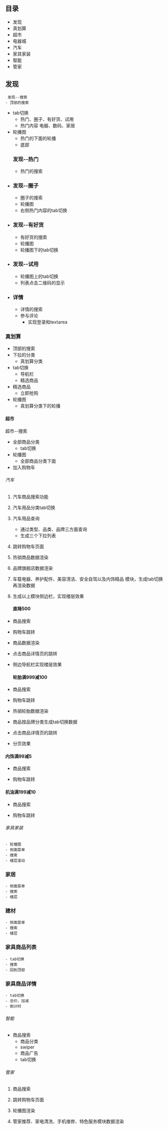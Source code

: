 ## 目录

-   发现
-   真划算
-   超市
-    电器城
-    汽车
-   家具家装
-   智能
-    管家
    
## 发现

     发现--搜索
    - 顶部的搜索
-  tab切换
    - 热门、圈子、有好货、试用
    - 热门内容 电器、数码、家居
-  轮播图
    - 热门的下面的轮播
    - 底部      
    ### 发现--热门
    - 热门的搜索
-  ### 发现--圈子
    - 圈子的搜索
    - 轮播图
    - 右侧热门内容的tab切换
-   ### 发现--有好货
    - 有好货的搜索
    - 轮播图
    - 轮播图下的tab切换
-  ### 发现--试用
    - 轮播图上的tab切换
    - 列表点击二维码的显示
-  ### 详情
    - 详情的搜索
    - 参与评论
        - 实现登录和textarea

### 真划算

  - 顶部的搜索
- 下拉的分类
    - 真划算分类
-  tab切换
    - 导航栏
    - 精选商品 
-  精选商品 
    - 立即抢购
-  轮播图
    - 真划算分类下的轮播


#### 超市

  超市--搜索
-  全部商品分类
    - tab切换
-  轮播图
    - 全部商品分类下面
-  加入购物车


###### 汽车
1. 汽车商品搜索功能

2. 汽车用品分类tab切换

3. 汽车用品查询
    - 通过类型、品类、品牌三方面查询
    - 生成三个下拉列表

4. 跳转购物车页面

5. 热销商品数据渲染

6. 品牌旗舰店数据渲染

7. 车载电器、养护配件、美容清洁、安全自驾以及内饰精品
    模块，生成tab切换再渲染数据

8. 生成以上模块侧边栏，实现楼层效果


    #### 直降500

- 商品搜索

- 购物车跳转

- 商品数据渲染

- 点击商品详情页的跳转

- 侧边导航栏实现楼层效果


    #### 轮胎满999减100

- 商品搜索

- 购物车跳转

- 热销轮胎数据渲染

- 商品按品牌分类生成tab切换数据

- 点击商品详情页的跳转

- 分页效果
#### 内饰满99减5


- 商品搜索

- 购物车跳转
#### 机油满199减10

- 商品搜索

- 购物车跳转




###### 家具家装

    - 轮播图
    - 侧面菜单
    - 搜索
    - 楼层滚动  
   ### 家居
    - 侧面菜单
    - 搜索
    - 楼层
 ### 建材
    - 侧面菜单
    - 搜索
    - 楼层

 ### 家具商品列表
    - tab切换
    - 搜索
    - 回到顶部
### 家具商品详情
    - tab切换
    - 总价，加减
    - 倒计时



###### 智能

- 商品搜索
    - 商品分类
    - swiper
    - 商品广告
    - tab切换



###### 管家

1. 商品搜索

2. 跳转购物车页面

3. 轮播图渲染

4. 管家推荐、家电清洗、手机维修、特色服务模块数据渲染

<!-- 业务描述：

```md
    通过列表展示，必要字段包括：学生名字、年龄、家庭地址、联系方式、性别
```

##### 数据字段： 
    - username 最少 5 个字符，不能数字开头，必须包含英文小写
    - 数据渲染使用前端分页来完成。
##### 分页的规则：
     - 大于 10 条数据，就显示分页器 
     - 分页器要求包含搜索 
     - 分页器要求包含跳转指定页数
数据库字段：
| 字段 | 类型 | 长度 | 描述 |
| --- | --- | --- | --- |
| uid | int | | 主键、自增|
| username | string | | 用户名 |
| password | string | | 用户密码 |
| age | number | | 年龄 |
| address | string | | 家庭住址 |
| phone | string | | 联系方式 |
| gender | string | | 性别 |

#### 编辑学生信息

业务描述：

```md
    点击按钮，通过模态框的方式，显示当前学员信息，并修改学生信息。
    模态框点击修改，完成修改。
    模态框点击取消，取消修改。
```

#### 删除学生

业务描述：

```md
    通过学生的id（唯一标识）删除学生的信息
```

#### 添加学生

业务描述：

```md
    通过列表展示，必要字段包括：学生名字、年龄、家庭地址、联系方式、性别 -->
```
